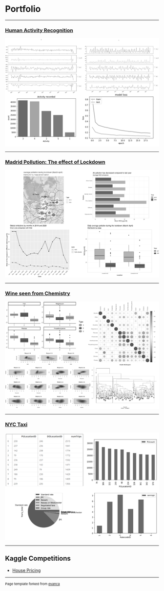 # Portfolio

---

### [Human Activity Recognition](/Human_Activity_Recognition)
<img src="images/HAR_bundle.png?raw=true"/>

---

### [Madrid Pollution: The effect of Lockdown](https://marina-obdulia-moreno-gonzalez.shinyapps.io/AirApp/)
<img src="images/pollution_bundle.png?raw=true"/>

---

### [Wine seen from Chemistry](/Wine)
<img src="images/wine_bundle.png?raw=true"/>

---

### [NYC Taxi](/NYC_taxi)
<img src="images/nyc_bundle.png?raw=true"/>

---
## Kaggle Competitions

- [House Pricing](/House_Pricing)


---
<p style="font-size:11px">Page template forked from <a href="https://github.com/evanca/quick-portfolio">evanca</a></p>
<!-- Remove above link if you don't want to attibute -->
